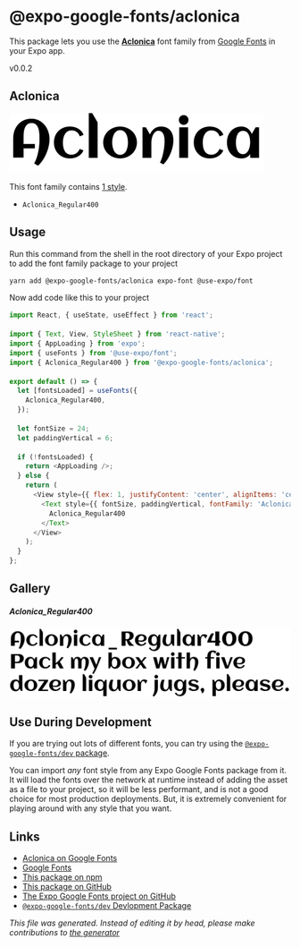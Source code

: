 # @expo-google-fonts/aclonica

This package lets you use the [**Aclonica**](https://fonts.google.com/specimen/Aclonica) font family from [Google Fonts](https://fonts.google.com/) in your Expo app.

v0.0.2

## Aclonica

![Aclonica](./font-family.png)

This font family contains [1 style](#gallery).

- `Aclonica_Regular400`

## Usage

Run this command from the shell in the root directory of your Expo project to add the font family package to your project
```sh
yarn add @expo-google-fonts/aclonica expo-font @use-expo/font
```

Now add code like this to your project
```js
import React, { useState, useEffect } from 'react';

import { Text, View, StyleSheet } from 'react-native';
import { AppLoading } from 'expo';
import { useFonts } from '@use-expo/font';
import { Aclonica_Regular400 } from '@expo-google-fonts/aclonica';

export default () => {
  let [fontsLoaded] = useFonts({
    Aclonica_Regular400,
  });

  let fontSize = 24;
  let paddingVertical = 6;

  if (!fontsLoaded) {
    return <AppLoading />;
  } else {
    return (
      <View style={{ flex: 1, justifyContent: 'center', alignItems: 'center' }}>
        <Text style={{ fontSize, paddingVertical, fontFamily: 'Aclonica_Regular400' }}>
          Aclonica_Regular400
        </Text>
      </View>
    );
  }
};

```

## Gallery

##### Aclonica_Regular400
![Aclonica_Regular400](./e26afc4582406a86fc1e1b81aad6e16a03f9276419fa76e91b98f9e42d868cc8.ttf.png)


## Use During Development

If you are trying out lots of different fonts, you can try using the [`@expo-google-fonts/dev` package](https://www.npmjs.com/package/@expo-google-fonts/dev).

You can import *any* font style from any Expo Google Fonts package from it. It will load the fonts
over the network at runtime instead of adding the asset as a file to your project, so it will be 
less performant, and is not a good choice for most production deployments. But, it is extremely convenient
for playing around with any style that you want.

## Links

- [Aclonica on Google Fonts](https://fonts.google.com/specimen/Aclonica)
- [Google Fonts](https://fonts.google.com/)
- [This package on npm](https://www.npmjs.com/package/@expo-google-fonts/aclonica)
- [This package on GitHub](https://github.com/expo/google-fonts/tree/master/font-packages/aclonica)
- [The Expo Google Fonts project on GitHub](https://github.com/expo/google-fonts)
- [`@expo-google-fonts/dev` Devlopment Package](https://github.com/expo/google-fonts/tree/master/font-packages/dev)


*This file was generated. Instead of editing it by head, please make contributions to [the generator](https://github.com/expo/google-fonts/tree/master/packages/generator)*
